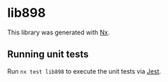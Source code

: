 # lib898

This library was generated with [Nx](https://nx.dev).

## Running unit tests

Run `nx test lib898` to execute the unit tests via [Jest](https://jestjs.io).
